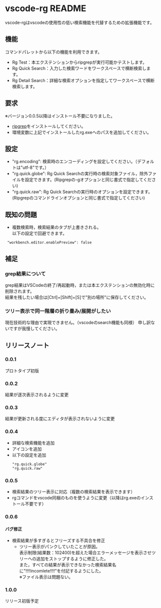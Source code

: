 # vscode-rg README

vscode-rgはvscodeの使用性の低い検索機能を代替するための拡張機能です。

## 機能
コマンドパレットから以下の機能を利用できます。
- Rg Test：本エクステンションからripgrepが実行可能かテストします。
- Rg Quick Search：入力した検索ワードをワークスペースで横断検索します。
- Rg Detail Search：詳細な検索オプションを指定してワークスペースで横断検索します。

## 要求

※バージョン0.0.5以降はインストール不要になりました。

- [ripgrep](https://github.com/BurntSushi/ripgrep/releases)をインストールしてください。
- 環境変数に上記でインストールしたrg.exeへのパスを追加してください。

## 設定
- "rg.encoding": 検索時のエンコーディングを設定してください。（デフォルトは"utf-8"です。）
- "rg.quick.globe": Rg Quick Searchの実行時の検索対象ファイル，除外ファイルを設定できます。(Ripgrepの-gオプションと同じ書式で指定してください)
- "rg.quick.raw": Rg Quick Searchの実行時のオプションを設定できます。(Ripgrepのコマンドラインオプションと同じ書式で指定してください)

## 既知の問題
- 複数検索時，検索結果のタブが上書きされる。<br/>
以下の設定で回避できます。

```
 "workbench.editor.enablePreview": false
```

## 補足
### grep結果について
grep結果はVSCodeの終了/再起動時，または本エクステンションの無効化時に削除されます。<br/>
結果を残したい場合は[Ctrl]+[Shift]+[S]で"別の場所"に保存してください。

### ツリー表示で同一階層の折り畳み/展開がしたい
現在技術的な理由で実現できません。（vscodeのsearch機能も同様）
申し訳ないですが我慢してください。

## リリースノート
### 0.0.1
プロトタイプ初版

### 0.0.2
結果が逐次表示されるように変更

### 0.0.3
結果が更新される度にエディタが表示されないように変更

### 0.0.4
- 詳細な検索機能を追加
- アイコンを追加
- 以下の設定を追加
    ```
    "rg.quick.globe"
    "rg.quick.raw"
    ```
### 0.0.5
- 検索結果のツリー表示に対応（複数の検索結果を表示できます）
- rgコマンドをvscode同梱のものを使うように変更（以降はrg.exeのインストール不要です）

### 0.0.6
#### バグ修正
- 検索結果が多すぎるとフリーズする不具合を修正
    - ツリー表示がパンクしていたことが原因。<br>
        表示制限(結果数：102400)を超えた場合エラーメッセージを表示させツリーへの追加をストップするように修正した。<br>
        また，すべての結果が表示できなかった検索結果名に"!!!!incomlete!!!!"を付記するようにした。<br>
        ※ファイル表示は問題ない。

### 1.0.0
リリース初版予定
